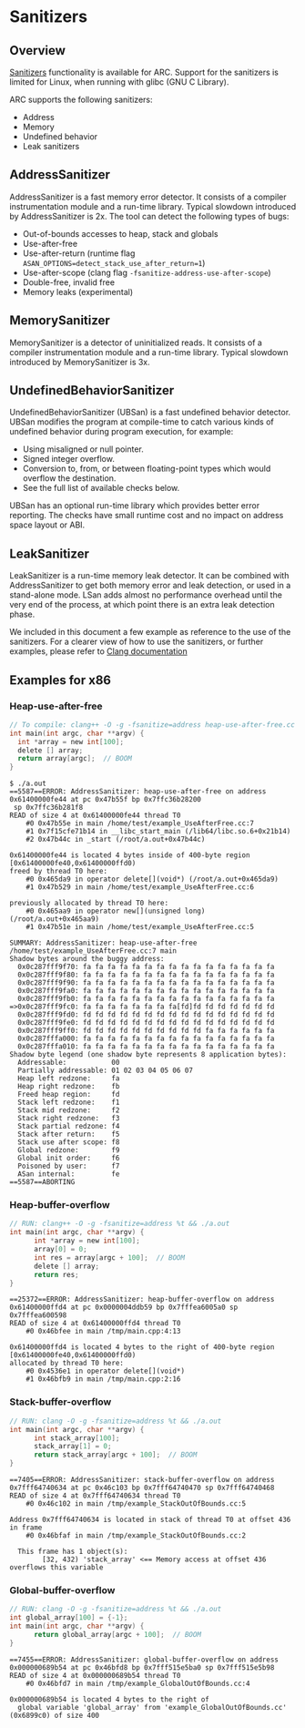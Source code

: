# Sanitizers

## Overview

[Sanitizers](https://en.wikipedia.org/wiki/Code_sanitizer) functionality is available for ARC.
Support for the sanitizers is limited for Linux, when running with glibc (GNU C Library).

ARC supports the following sanitizers:

* Address
* Memory
* Undefined behavior
* Leak sanitizers

## AddressSanitizer

AddressSanitizer is a fast memory error detector. It consists of a compiler instrumentation module and
a run-time library. Typical slowdown introduced by AddressSanitizer is 2x. The tool can
detect the following types of bugs:

* Out-of-bounds accesses to heap, stack and globals
* Use-after-free
* Use-after-return (runtime flag `ASAN_OPTIONS=detect_stack_use_after_return=1`)
* Use-after-scope (clang flag `-fsanitize-address-use-after-scope`)
* Double-free, invalid free
* Memory leaks (experimental)

## MemorySanitizer

MemorySanitizer is a detector of uninitialized reads. It consists of a
compiler instrumentation module and a run-time library. Typical slowdown
introduced by MemorySanitizer is 3x.

## UndefinedBehaviorSanitizer

UndefinedBehaviorSanitizer (UBSan) is a fast undefined behavior
detector. UBSan modifies the program at compile-time to catch various
kinds of undefined behavior during program execution, for example:

* Using misaligned or null pointer.
* Signed integer overflow.
* Conversion to, from, or between floating-point types which would overflow the destination.
* See the full list of available checks below.

UBSan has an optional run-time library which provides better error
reporting. The checks have small runtime cost and no impact on address
space layout or ABI.

## LeakSanitizer

LeakSanitizer is a run-time memory leak detector. It can be combined
with AddressSanitizer to get both memory error and leak detection, or
used in a stand-alone mode. LSan adds almost no performance overhead
until the very end of the process, at which point there is an extra leak
detection phase.

We included in this document a few example as reference to the use of
the sanitizers. For a clearer view of how to use the sanitizers, or
further examples, please refer to [Clang documentation](https://clang.llvm.org/docs)

## Examples for x86

### Heap-use-after-free

``` c
// To compile: clang++ -O -g -fsanitize=address heap-use-after-free.cc
int main(int argc, char **argv) {
  int *array = new int[100];
  delete [] array;
  return array[argc];  // BOOM
}
```

``` text
$ ./a.out
==5587==ERROR: AddressSanitizer: heap-use-after-free on address 0x61400000fe44 at pc 0x47b55f bp 0x7ffc36b28200
 sp 0x7ffc36b281f8
READ of size 4 at 0x61400000fe44 thread T0
    #0 0x47b55e in main /home/test/example_UseAfterFree.cc:7
    #1 0x7f15cfe71b14 in __libc_start_main (/lib64/libc.so.6+0x21b14)
    #2 0x47b44c in _start (/root/a.out+0x47b44c)

0x61400000fe44 is located 4 bytes inside of 400-byte region [0x61400000fe40,0x61400000ffd0)
freed by thread T0 here:
    #0 0x465da9 in operator delete[](void*) (/root/a.out+0x465da9)
    #1 0x47b529 in main /home/test/example_UseAfterFree.cc:6

previously allocated by thread T0 here:
    #0 0x465aa9 in operator new[](unsigned long) (/root/a.out+0x465aa9)
    #1 0x47b51e in main /home/test/example_UseAfterFree.cc:5

SUMMARY: AddressSanitizer: heap-use-after-free /home/test/example_UseAfterFree.cc:7 main
Shadow bytes around the buggy address:
  0x0c287fff9f70: fa fa fa fa fa fa fa fa fa fa fa fa fa fa fa fa
  0x0c287fff9f80: fa fa fa fa fa fa fa fa fa fa fa fa fa fa fa fa
  0x0c287fff9f90: fa fa fa fa fa fa fa fa fa fa fa fa fa fa fa fa
  0x0c287fff9fa0: fa fa fa fa fa fa fa fa fa fa fa fa fa fa fa fa
  0x0c287fff9fb0: fa fa fa fa fa fa fa fa fa fa fa fa fa fa fa fa
=>0x0c287fff9fc0: fa fa fa fa fa fa fa fa[fd]fd fd fd fd fd fd fd
  0x0c287fff9fd0: fd fd fd fd fd fd fd fd fd fd fd fd fd fd fd fd
  0x0c287fff9fe0: fd fd fd fd fd fd fd fd fd fd fd fd fd fd fd fd
  0x0c287fff9ff0: fd fd fd fd fd fd fd fd fd fd fa fa fa fa fa fa
  0x0c287fffa000: fa fa fa fa fa fa fa fa fa fa fa fa fa fa fa fa
  0x0c287fffa010: fa fa fa fa fa fa fa fa fa fa fa fa fa fa fa fa
Shadow byte legend (one shadow byte represents 8 application bytes):
  Addressable:           00
  Partially addressable: 01 02 03 04 05 06 07
  Heap left redzone:     fa
  Heap right redzone:    fb
  Freed heap region:     fd
  Stack left redzone:    f1
  Stack mid redzone:     f2
  Stack right redzone:   f3
  Stack partial redzone: f4
  Stack after return:    f5
  Stack use after scope: f8
  Global redzone:        f9
  Global init order:     f6
  Poisoned by user:      f7
  ASan internal:         fe
==5587==ABORTING
```

### Heap-buffer-overflow

``` c
// RUN: clang++ -O -g -fsanitize=address %t && ./a.out
int main(int argc, char **argv) {
      int *array = new int[100];
      array[0] = 0;
      int res = array[argc + 100];  // BOOM
      delete [] array;
      return res;
}
```

``` text
==25372==ERROR: AddressSanitizer: heap-buffer-overflow on address 0x61400000ffd4 at pc 0x0000004ddb59 bp 0x7fffea6005a0 sp 0x7fffea600598
READ of size 4 at 0x61400000ffd4 thread T0
    #0 0x46bfee in main /tmp/main.cpp:4:13

0x61400000ffd4 is located 4 bytes to the right of 400-byte region
[0x61400000fe40,0x61400000ffd0)
allocated by thread T0 here:
    #0 0x4536e1 in operator delete[](void*)
    #1 0x46bfb9 in main /tmp/main.cpp:2:16
```

### Stack-buffer-overflow

``` c
// RUN: clang -O -g -fsanitize=address %t && ./a.out
int main(int argc, char **argv) {
      int stack_array[100];
      stack_array[1] = 0;
      return stack_array[argc + 100];  // BOOM
}
```

``` text
==7405==ERROR: AddressSanitizer: stack-buffer-overflow on address 0x7fff64740634 at pc 0x46c103 bp 0x7fff64740470 sp 0x7fff64740468
READ of size 4 at 0x7fff64740634 thread T0
    #0 0x46c102 in main /tmp/example_StackOutOfBounds.cc:5

Address 0x7fff64740634 is located in stack of thread T0 at offset 436 in frame
    #0 0x46bfaf in main /tmp/example_StackOutOfBounds.cc:2

  This frame has 1 object(s):
        [32, 432) 'stack_array' <== Memory access at offset 436 overflows this variable
```

### Global-buffer-overflow

``` c
// RUN: clang -O -g -fsanitize=address %t && ./a.out
int global_array[100] = {-1};
int main(int argc, char **argv) {
      return global_array[argc + 100];  // BOOM
}
```

``` text
==7455==ERROR: AddressSanitizer: global-buffer-overflow on address 0x000000689b54 at pc 0x46bfd8 bp 0x7fff515e5ba0 sp 0x7fff515e5b98
READ of size 4 at 0x000000689b54 thread T0
    #0 0x46bfd7 in main /tmp/example_GlobalOutOfBounds.cc:4

0x000000689b54 is located 4 bytes to the right of
  global variable 'global_array' from 'example_GlobalOutOfBounds.cc' (0x6899c0) of size 400
```
